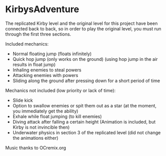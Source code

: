 KirbysAdventure
===============

The replicated Kirby level and the original level for this project have
been connected back to back, so in order to play the original level, you
must run through the first three sections.

Included mechanics:
- Normal floating jump (floats infinitely)
- Quick hop jump (only works on the ground)
  (using hop jump in the air results in float jump)
- Inhaling enemies to steal powers
- Attacking enemies with powers
- Sliding along the ground after pressing down for a short period of time


Mechanics not included (low priority or lack of time):
- Slide kick
- Option to swallow enemies or spit them out as a star
  (at the moment, you immediately get the ability)
- Exhale while float jumping (to kill enemies)
- Diving attack after falling a certain height 
  (Animation is included, but Kirby is not invincible then)
- Underwater physics in section 3 of the replicated level
  (did not change the animations either)



Music thanks to OCremix.org
